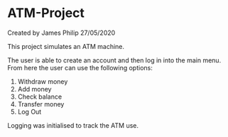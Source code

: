 # ATM-Project

Created by James Philip 27/05/2020

This project simulates an ATM machine.

The user is able to create an account and then log in into the main menu. From here the user can use the following options:
 1. Withdraw money
 2. Add money 
 3. Check balance
 4. Transfer money
 5. Log Out
 
 Logging was initialised to track the ATM use.
